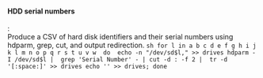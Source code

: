 #### HDD serial numbers
:   
    Produce a CSV of hard disk identifiers and their serial numbers using hdparm, grep, cut, and output redirection.
    ```sh
    for l in a b c d e f g h i j k l m n o p q r s t u v w 
    do 
        echo -n "/dev/sd$l," >> drives
        hdparm -I /dev/sd$l | 
            grep 'Serial Number' - |
            cut -d : -f 2 | 
            tr -d '[:space:]' >> drives
        echo '' >> drives;
    done
    ```